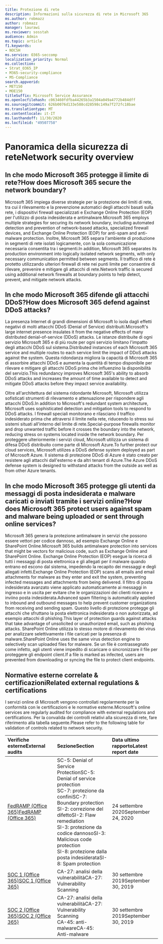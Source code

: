 ```yaml
---
title: Protezione di rete
description: Informazioni sulla sicurezza di rete in Microsoft 365
ms.author: robmazz
author: robmazz
manager: laurawi
ms.reviewer: sosstah
audience: Admin
ms.topic: article
f1.keywords:
- NOCSH
ms.service: O365-seccomp
localization_priority: Normal
ms.collection:
- Strat_O365_IP
- M365-security-compliance
- MS-Compliance
search.appverid:
- MET150
- MOE150
titleSuffix: Microsoft Service Assurance
ms.openlocfilehash: c063460fdfba44265b3a1504a049a4772b484dff
ms.sourcegitcommit: 626b0076d133e588cd28598c149a7f272fc18bae
ms.translationtype: MT
ms.contentlocale: it-IT
ms.lasthandoff: 11/30/2020
ms.locfileid: "49507758"
---
```

# <a name="network-security-overview"></a><span data-ttu-id="ef233-103">Panoramica della sicurezza di rete</span><span class="sxs-lookup"><span data-stu-id="ef233-103">Network security overview</span></span>

## <a name="how-does-microsoft-365-secure-the-network-boundary"></a><span data-ttu-id="ef233-104">In che modo Microsoft 365 protegge il limite di rete?</span><span class="sxs-lookup"><span data-stu-id="ef233-104">How does Microsoft 365 secure the network boundary?</span></span>

<span data-ttu-id="ef233-105">Microsoft 365 impiega diverse strategie per la protezione dei limiti di rete, tra cui il rilevamento e la prevenzione automatici degli attacchi basati sulla rete, i dispositivi firewall specializzati e Exchange Online Protection (EOP) per l'utilizzo di posta indesiderata e antimalware.</span><span class="sxs-lookup"><span data-stu-id="ef233-105">Microsoft 365 employs multiple strategies for securing its network boundary, including automated detection and prevention of network-based attacks, specialized firewall devices, and Exchange Online Protection (EOP) for anti-spam and anti-malware protection.</span></span> <span data-ttu-id="ef233-106">Inoltre, Microsoft 365 separa l'ambiente di produzione in segmenti di rete isolati logicamente, con la sola comunicazione necessaria consentita tra i segmenti.</span><span class="sxs-lookup"><span data-stu-id="ef233-106">In addition, Microsoft 365 separates its production environment into logically isolated network segments, with only necessary communication permitted between segments.</span></span> <span data-ttu-id="ef233-107">Il traffico di rete è protetto utilizzando ulteriori firewall di rete nei punti limite per consentire di rilevare, prevenire e mitigare gli attacchi di rete.</span><span class="sxs-lookup"><span data-stu-id="ef233-107">Network traffic is secured using additional network firewalls at boundary points to help detect, prevent, and mitigate network attacks.</span></span>

## <a name="how-does-microsoft-365-defend-against-ddos-attacks"></a><span data-ttu-id="ef233-108">In che modo Microsoft 365 difende gli attacchi DDoS?</span><span class="sxs-lookup"><span data-stu-id="ef233-108">How does Microsoft 365 defend against DDoS attacks?</span></span>

<span data-ttu-id="ef233-109">La presenza Internet di grandi dimensioni di Microsoft lo isola dagli effetti negativi di molti attacchi DDoS (Denial of Service) distribuiti.</span><span class="sxs-lookup"><span data-stu-id="ef233-109">Microsoft's large internet presence insulates it from the negative effects of many distributed denial-of-service (DDoS) attacks.</span></span> <span data-ttu-id="ef233-110">Le istanze distribuite di ogni servizio Microsoft 365 e di più route per ogni servizio limitano l'impatto degli attacchi DDoS sul sistema.</span><span class="sxs-lookup"><span data-stu-id="ef233-110">Distributed instances of each Microsoft 365 service and multiple routes to each service limit the impact of DDoS attacks against the system.</span></span> <span data-ttu-id="ef233-111">Questa ridondanza migliora la capacità di Microsoft 365 di assorbire attacchi DDoS e aumenta la quantità di tempo disponibile per rilevare e mitigare gli attacchi DDoS prima che influenzino la disponibilità del servizio.</span><span class="sxs-lookup"><span data-stu-id="ef233-111">This redundancy improves Microsoft 365's ability to absorb DDoS attacks and increases the amount of time available to detect and mitigate DDoS attacks before they impact service availability.</span></span>

<span data-ttu-id="ef233-112">Oltre all'architettura del sistema ridondante Microsoft, Microsoft utilizza sofisticati strumenti di rilevamento e attenuazione per rispondere agli attacchi DDoS.</span><span class="sxs-lookup"><span data-stu-id="ef233-112">In addition to Microsoft's redundant system architecture, Microsoft uses sophisticated detection and mitigation tools to respond to DDoS attacks.</span></span> <span data-ttu-id="ef233-113">I firewall speciali monitorano e rilasciano il traffico indesiderato prima che attraversi il limite nella rete, riducendo lo stress sui sistemi situati all'interno del limite di rete.</span><span class="sxs-lookup"><span data-stu-id="ef233-113">Special-purpose firewalls monitor and drop unwanted traffic before it crosses the boundary into the network, reducing stress on systems located inside the network boundary.</span></span> <span data-ttu-id="ef233-114">Per proteggere ulteriormente i servizi cloud, Microsoft utilizza un sistema di difesa DDoS distribuito come parte di Microsoft Azure.</span><span class="sxs-lookup"><span data-stu-id="ef233-114">To further protect our cloud services, Microsoft utilizes a DDoS defense system deployed as part of Microsoft Azure.</span></span> <span data-ttu-id="ef233-115">Il sistema di protezione DDoS di Azure è stato creato per resistere agli attacchi dall'esterno e da altri tenant di Azure.</span><span class="sxs-lookup"><span data-stu-id="ef233-115">The Azure DDoS defense system is designed to withstand attacks from the outside as well as from other Azure tenants.</span></span>

## <a name="how-does-microsoft-365-protect-users-against-spam-and-malware-being-uploaded-or-sent-through-online-services"></a><span data-ttu-id="ef233-116">In che modo Microsoft 365 protegge gli utenti da messaggi di posta indesiderata e malware caricati o inviati tramite i servizi online?</span><span class="sxs-lookup"><span data-stu-id="ef233-116">How does Microsoft 365 protect users against spam and malware being uploaded or sent through online services?</span></span>

<span data-ttu-id="ef233-117">Microsoft 365 genera la protezione antimalware in servizi che possono essere vettori per codice dannoso, ad esempio Exchange Online e SharePoint Online.</span><span class="sxs-lookup"><span data-stu-id="ef233-117">Microsoft 365 builds antimalware protection into services that might be vectors for malicious code, such as Exchange Online and SharePoint Online.</span></span> <span data-ttu-id="ef233-118">Exchange Online Protection (EOP) esegue la ricerca di tutti i messaggi di posta elettronica e gli allegati per il malware quando entrano ed escono dal sistema, impedendo la recapito dei messaggi e degli allegati infetti.</span><span class="sxs-lookup"><span data-stu-id="ef233-118">Exchange Online Protection (EOP) scans all emails and email attachments for malware as they enter and exit the system, preventing infected messages and attachments from being delivered.</span></span> <span data-ttu-id="ef233-119">Il filtro di posta indesiderata avanzato viene applicato automaticamente ai messaggi in ingresso e in uscita per evitare che le organizzazioni dei clienti ricevano e inviino posta indesiderata.</span><span class="sxs-lookup"><span data-stu-id="ef233-119">Advanced spam filtering is automatically applied to inbound and outbound messages to help prevent customer organizations from receiving and sending spam.</span></span> <span data-ttu-id="ef233-120">Questo livello di protezione protegge gli attacchi che sfruttano la posta elettronica indesiderata o non autorizzata, ad esempio attacchi di phishing.</span><span class="sxs-lookup"><span data-stu-id="ef233-120">This layer of protection guards against attacks that take advantage of unsolicited or unauthorized email, such as phishing attacks.</span></span> <span data-ttu-id="ef233-121">SharePoint Online utilizza lo stesso motore di rilevamento dei virus per analizzare selettivamente i file caricati per la presenza di malware.</span><span class="sxs-lookup"><span data-stu-id="ef233-121">SharePoint Online uses the same virus detection engine to selectively scan uploaded files for malware.</span></span> <span data-ttu-id="ef233-122">Se un file è contrassegnato come infetto, agli utenti viene impedito di scaricare o sincronizzare il file per proteggere gli endpoint client.</span><span class="sxs-lookup"><span data-stu-id="ef233-122">If a file is marked as infected, users are prevented from downloading or syncing the file to protect client endpoints.</span></span>

## <a name="related-external-regulations--certifications"></a><span data-ttu-id="ef233-123">Normative esterne correlate & certificazioni</span><span class="sxs-lookup"><span data-stu-id="ef233-123">Related external regulations & certifications</span></span>

<span data-ttu-id="ef233-124">I servizi online di Microsoft vengono controllati regolarmente per la conformità con le certificazioni e le normative esterne.</span><span class="sxs-lookup"><span data-stu-id="ef233-124">Microsoft's online services are regularly audited for compliance with external regulations and certifications.</span></span> <span data-ttu-id="ef233-125">Per la convalida dei controlli relativi alla sicurezza di rete, fare riferimento alla tabella seguente.</span><span class="sxs-lookup"><span data-stu-id="ef233-125">Please refer to the following table for validation of controls related to network security.</span></span>

| <span data-ttu-id="ef233-126">**Verifiche esterne**</span><span class="sxs-lookup"><span data-stu-id="ef233-126">**External audits**</span></span> | <span data-ttu-id="ef233-127">**Sezione**</span><span class="sxs-lookup"><span data-stu-id="ef233-127">**Section**</span></span> | <span data-ttu-id="ef233-128">**Data ultimo rapporto**</span><span class="sxs-lookup"><span data-stu-id="ef233-128">**Latest report date**</span></span> |
|:--------------------|:------------|:-----------------------|
| [<span data-ttu-id="ef233-129">FedRAMP (Office 365)</span><span class="sxs-lookup"><span data-stu-id="ef233-129">FedRAMP (Office 365)</span></span>](https://compliance.microsoft.com/compliancemanager) | <span data-ttu-id="ef233-130">SC-5: Denial of Service Protection</span><span class="sxs-lookup"><span data-stu-id="ef233-130">SC-5: Denial of service protection</span></span> <br> <span data-ttu-id="ef233-131">SC-7: protezione da confini</span><span class="sxs-lookup"><span data-stu-id="ef233-131">SC-7: Boundary protection</span></span> <br> <span data-ttu-id="ef233-132">SI-2: correzione del difetto</span><span class="sxs-lookup"><span data-stu-id="ef233-132">SI-2: Flaw remediation</span></span> <br> <span data-ttu-id="ef233-133">SI-3: protezione da codice dannoso</span><span class="sxs-lookup"><span data-stu-id="ef233-133">SI-3: Malicious code protection</span></span> <br> <span data-ttu-id="ef233-134">SI-8: protezione dalla posta indesiderata</span><span class="sxs-lookup"><span data-stu-id="ef233-134">SI-8: Spam protection</span></span> | <span data-ttu-id="ef233-135">24 settembre 2020</span><span class="sxs-lookup"><span data-stu-id="ef233-135">September 24, 2020</span></span> |
| [<span data-ttu-id="ef233-136">SOC 1 (Office 365)</span><span class="sxs-lookup"><span data-stu-id="ef233-136">SOC 1 (Office 365)</span></span>](https://servicetrust.microsoft.com/ViewPage/MSComplianceGuideV3?command=Download&downloadType=Document&downloadId=b07c0f7b-6bd5-4544-8255-7a5f14bf914a&tab=7027ead0-3d6b-11e9-b9e1-290b1eb4cdeb&docTab=7027ead0-3d6b-11e9-b9e1-290b1eb4cdeb_SOC_/_SSAE_16_Reports) | <span data-ttu-id="ef233-137">CA-27: analisi della vulnerabilità</span><span class="sxs-lookup"><span data-stu-id="ef233-137">CA-27: Vulnerability Scanning</span></span> | <span data-ttu-id="ef233-138">30 settembre 2019</span><span class="sxs-lookup"><span data-stu-id="ef233-138">September 30, 2019</span></span> |
| [<span data-ttu-id="ef233-139">SOC 2 (Office 365)</span><span class="sxs-lookup"><span data-stu-id="ef233-139">SOC 2 (Office 365)</span></span>](https://servicetrust.microsoft.com/ViewPage/MSComplianceGuideV3?command=Download&downloadType=Document&downloadId=fa062990-e758-4ddc-ace3-7fb21a301d09&tab=7027ead0-3d6b-11e9-b9e1-290b1eb4cdeb&docTab=7027ead0-3d6b-11e9-b9e1-290b1eb4cdeb_SOC_/_SSAE_16_Rep-11e9-b9e1-290b1eb4cdeb_SOC_/_SSAE_16_Reports) | <span data-ttu-id="ef233-140">CA-27: analisi della vulnerabilità</span><span class="sxs-lookup"><span data-stu-id="ef233-140">CA-27: Vulnerability Scanning</span></span> <br> <span data-ttu-id="ef233-141">CA-45: anti-malware</span><span class="sxs-lookup"><span data-stu-id="ef233-141">CA-45: Anti-malware</span></span> | <span data-ttu-id="ef233-142">30 settembre 2019</span><span class="sxs-lookup"><span data-stu-id="ef233-142">September 30, 2019</span></span> |